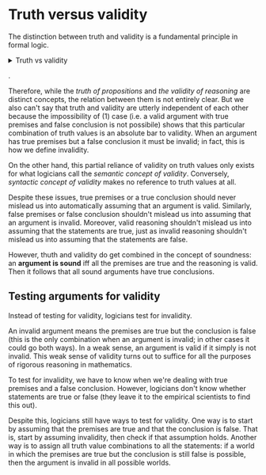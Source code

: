 # Truth versus validity

The distinction between truth and validity is a fundamental principle in formal logic.

<!-- #region triples -->

<details><summary>Truth vs validity</summary>

The permutations of the validity of the argument (Arg), and truth values of the premises (P) and the conclusion (C), produces all the triples listed below.

n | Arg     | P | C | Notes
--|---------|---|---|-----------------------------
1 | (valid) | T | F | N/A (T ⊢ F cannot be valid)
2 | invalid | T | F |
3 | valid   | T | T | **valid and sound**
4 | invalid | T | T |
5 | valid   | F | F | valid but unsound
6 | invalid | F | F |
7 | valid   | F | T | valid but unsound
8 | invalid | F | T |

All the triples are possible except the first one, `(v,T,F)`: no valid argument can have true premises and the false conclusion; an argumnet cannot be valid and yet have true premises and the false conclusion.

This also means that when the premises are true and the conclusion is false, the only possibility is that the argument is *invalid*. In all other cases, the argument could be go both ways: it may be valid or invalid.

A valid argument whose premises and conclusion are all true is sound.


```js
1. (impossible : T ⊢ F)

no valid argument can           T
have true premises              T
----------------------------------- impossible
and the false conclusion.       F

2. (invalid : T ⊢ F)

Cats are mammals.               T
Dogs are mammals.               T
----------------------------------- invalid
Therefore, dogs are cats.       F


3. (VALID : T ⊢ T)

Cats are mammals.               T
Tigers are cats.                T
----------------------------------- valid
Therefore, tigers are mammals.  T

4. (invalid : T ⊢ T)

Cats are mammals.               T
Tigers are mammals.             T
----------------------------------- invalid
Therefore, tigers are cats.     T


5. (VALID : F ⊢ F)

Dogs are cats.                  F
Cats are birds.                 F
----------------------------------- valid
Therefore, dogs are birds.      F

6. (invalid : F ⊢ F)

Cats are birds.                 F
Dogs are birds.                 F
----------------------------------- invalid
Therefore, dogs are cats.       F


7. (VALID : F ⊢ T)

Cats are birds.                 F
Birds are mammals.              F
----------------------------------- valid
Therefore, cats are mammals.    T

8. (invalid : F ⊢ T)

Cats are birds.                 F
Tigers are birds.               F
----------------------------------- invalid
Therefore, tigers are cats.     T
```

The arguments above help us establish the general principles of logic:
* True premises do not guarantee validity (proved by 2 and 4)
* A true conclusion does not guarantee validity (proved by 4 and 8)
* True premises and conclusion do not guarantee validity (proved by 4)
* Valid reasoning does not guarantee a true conclusion (proved by case 5)
* False premises do not guarantee invalidity (proved by 5 and 7)
* A false conclusion does not guarantee invalidity (proved by 5)
* False premises and conclusion do not guarantee invalidity (proved by 5)
* Invalid reasoning does not guarantee a false conclusion (proved by 4 and 6)

</details>

<!-- #endregion -->

.

Therefore, while the *truth of propositions* and *the validity of reasoning* are distinct concepts, the relation between them is not entirely clear. But we also can't say that truth and validity are utterly independent of each other because the impossibility of (1) case (i.e. a valid argument with true premises and false conclusion is not possibile) shows that this particular combination of truth values is an absolute bar to validity. When an argument has true premises but a false conclusion it must be invalid; in fact, this is how we define invalidity.

On the other hand, this partial reliance of validity on truth values only exists for what logicians call the *semantic concept of validity*. Conversely, *syntactic concept of validity* makes no reference to truth values at all.

Despite these issues, true premises or a true conclusion should never mislead us into automatically assuming that an argument is valid. Similarly, false premises or false conclusion shouldn't mislead us into assuming that an argument is invalid. Moreover, valid reasoning shouldn't mislead us into assuming that the statements are true, just as invalid reasoning shouldn't mislead us into assuming that the statements are false.

However, thuth and validity do get combined in the concept of soundness: an **argument is sound** iff all the premises are true and the reasoning is valid. Then it follows that all sound arguments have true conclusions.

## Testing arguments for validity

Instead of testing for validity, logicians test for invalidity.

An invalid argument means the premises are true but the conclusion is false (this is the only combination when an argument is invalid; in other cases it could go both ways). In a weak sense, an argument is valid if it simply is not invalid. This weak sense of validity turns out to suffice for all the purposes of rigorous reasoning in mathematics.

To test for invalidity, we have to know when we're dealing with true premises and a false conclusion. However, logicians don't know whether statements are true or false (they leave it to the empirical scientists to find this out).

Despite this, logicians still have ways to test for validity. One way is to start by assuming that the premises are true and that the conclusion is false. That is, start by assuming invalidity, then check if that assumption holds. Another way is to assign all truth value combinations to all the statements: if a world in which the premises are true but the conclusion is still false is possible, then the argument is invalid in all possible worlds.

